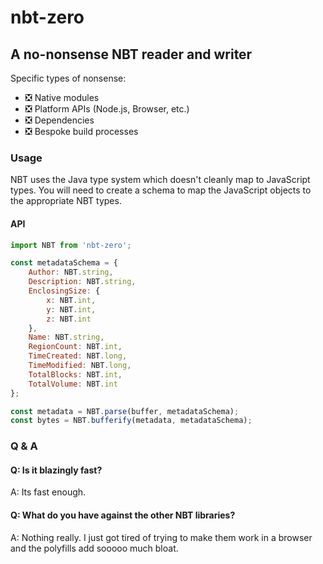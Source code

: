 # nbt-zero

## A no-nonsense NBT reader and writer

Specific types of nonsense:

- ❎ Native modules
- ❎ Platform APIs (Node.js, Browser, etc.)
- ❎ Dependencies
- ❎ Bespoke build processes

### Usage

NBT uses the Java type system which doesn't cleanly map to JavaScript types. You
will need to create a schema to map the JavaScript objects to the appropriate
NBT types.

#### API

```js
import NBT from 'nbt-zero';

const metadataSchema = {
	Author: NBT.string,
	Description: NBT.string,
	EnclosingSize: {
		x: NBT.int,
		y: NBT.int,
		z: NBT.int
	},
	Name: NBT.string,
	RegionCount: NBT.int,
	TimeCreated: NBT.long,
	TimeModified: NBT.long,
	TotalBlocks: NBT.int,
	TotalVolume: NBT.int
};

const metadata = NBT.parse(buffer, metadataSchema);
const bytes = NBT.bufferify(metadata, metadataSchema);
```


### Q & A

#### Q: Is it blazingly fast?

A: Its fast enough.

#### Q: What do you have against the other NBT libraries?

A: Nothing really. I just got tired of trying to make them work in a browser and the polyfills add sooooo much bloat.




